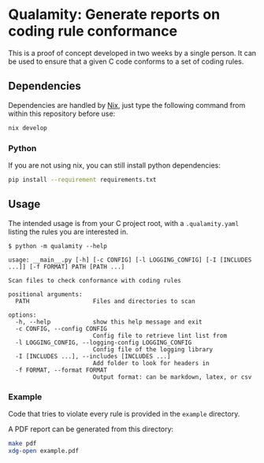 # Qualamity: Generate reports on coding rule conformance

This is a proof of concept developed in two weeks by a single person.
It can be used to ensure that a given C code conforms to a set of coding rules.

## Dependencies

Dependencies are handled by [Nix](https://nixos.org/download), just type the following command from within this repository before use:

```bash
nix develop
```

### Python

If you are not using nix, you can still install python dependencies:
```bash
pip install --requirement requirements.txt
```

## Usage

The intended usage is from your C project root, with a `.qualamity.yaml` listing the rules you are interested in.

```console
$ python -m qualamity --help

usage: __main__.py [-h] [-c CONFIG] [-l LOGGING_CONFIG] [-I [INCLUDES ...]] [-f FORMAT] PATH [PATH ...]

Scan files to check conformance with coding rules

positional arguments:
  PATH                  Files and directories to scan

options:
  -h, --help            show this help message and exit
  -c CONFIG, --config CONFIG
                        Config file to retrieve lint list from
  -l LOGGING_CONFIG, --logging-config LOGGING_CONFIG
                        Config file of the logging library
  -I [INCLUDES ...], --includes [INCLUDES ...]
                        Add folder to look for headers in
  -f FORMAT, --format FORMAT
                        Output format: can be markdown, latex, or csv
```

### Example

Code that tries to violate every rule is provided in the `example` directory.

A PDF report can be generated from this directory:
```bash
make pdf
xdg-open example.pdf
```

